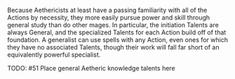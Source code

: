 Because Aethericists at least have a passing familiarity with all of the Actions by necessity, they more easily pursue power and skill through general study than do other mages. In particular, the initiation Talents are always General, and the specialized Talents for each Action build off of that foundation. A generalist can use spells with any Action, even ones for which they have no associated Talents, though their work will fall far short of an equivalently powerful specialist. 

TODO: #51 Place general Aetheric knowledge talents here